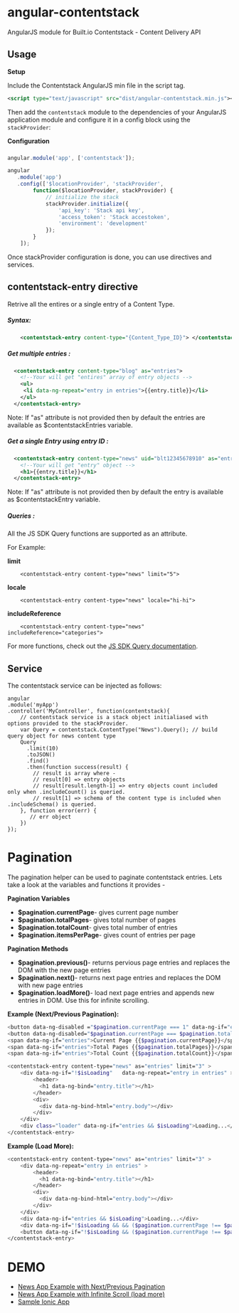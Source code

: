# angular-contentstack
AngularJS module for Built.io Contentstack - Content Delivery API

## Usage

**Setup**

Include the Contentstack AngularJS min file in the script tag.

```xml
<script type="text/javascript" src="dist/angular-contentstack.min.js"></script>
```

Then add the `contentstack` module to the dependencies of your AngularJS application module and configure it in a config block using the `stackProvider`:

**Configuration**
###
```javascript
angular.module('app', ['contentstack']);
```

```javascript
angular
   .module('app')
   .config(['$locationProvider', 'stackProvider',
	    function($locationProvider, stackProvider) {
	        // initialize the stack
	        stackProvider.initialize({
	            'api_key': 'Stack api key',
	            'access_token': 'Stack accestoken',
	            'environment': 'development'
	        });
	    }
	]);
```

Once stackProvider configuration is done, you can use directives and services.

## contentstack-entry directive
Retrive all the entires or a single entry of a Content Type.

##### Syntax:
```xml
    <contentstack-entry content-type="{Content_Type_ID}"> </contentstack-entry>
```

##### Get multiple entries :

```xml
  <contentstack-entry content-type="blog" as="entries">
    <!--Your will get "entires" array of entry objects -->
    <ul>
     <li data-ng-repeat="entry in entries">{{entry.title}}</li>
    </ul>
  </contentstack-entry>
```
Note: If "as" attribute is not provided then by default the entries are available as $contentstackEntries variable.

##### Get a single Entry using entry ID :
```xml
  <contentstack-entry content-type="news" uid="blt12345678910" as="entry">
    <!--Your will get "entry" object -->
    <h1>{{entry.title}}</h1>
  </contentstack-entry>
```
Note: If "as" attribute is not provided then by default the entry is available as $contentstackEntry variable.

##### Queries  :
All the JS SDK Query functions are supported as an attribute.

For Example:

**limit**

        <contentstack-entry content-type="news" limit="5">

**locale**

        <contentstack-entry content-type="news" locale="hi-hi">

**includeReference**

        <contentstack-entry content-type="news" includeReference="categories">


For more functions, check out the [JS SDK Query documentation](https://contentstackdocs.built.io/js/api/global.html#Query).

## Service
The contentstack service can be injected as follows:

    angular
    .module('myApp')
    .controller('MyController', function(contentstack){
        // contentstack service is a stack object initialiased with options provided to the stackProvider.
        var Query = contentstack.ContentType("News").Query(); // build query object for news content type
        Query
          .limit(10)
          .toJSON()
          .find()
          .then(function success(result) {
            // result is array where -
            // result[0] => entry objects
            // result[result.length-1] => entry objects count included only when .includeCount() is queried.
            // result[1] => schema of the content type is included when .includeSchema() is queried.
        }, function error(err) {
           // err object
        })
    });

# Pagination

The pagination helper can be used to paginate contentstack entries. Lets take a look at the variables and functions it provides -

**Pagination Variables**
* **$pagination.currentPage**- gives current page number
* **$pagination.totalPages**- gives total number of pages
* **$pagination.totalCount**- gives total number of entries
* **$pagination.itemsPerPage**- gives count of entries per page

**Pagination Methods**
* **$pagination.previous()**- returns pervious page entries and replaces the DOM with the new page entries
* **$pagination.next()**- returns next page entries and replaces the DOM with new page entries
* **$pagination.loadMore()**- load next page entries and appends new entries in DOM. Use this for infinite scrolling.

**Example (Next/Previous Pagination):**
``` sh
<button data-ng-disabled ="$pagination.currentPage === 1" data-ng-if="entry" data-ng-click="$pagination.previous()">Previous</button>
<button data-ng-disabled="$pagination.currentPage === $pagination.totalPages" data-ng-if="entries" data-ng-click="!isLoading && $pagination.next()">Next</button>
<span data-ng-if="entries">Current Page {{$pagination.currentPage}}</span>
<span data-ng-if="entries">Total Pages {{$pagination.totalPages}}</span>
<span data-ng-if="entries">Total Count {{$pagination.totalCount}}</span>

<contentstack-entry content-type="news" as="entries" limit="3" >
  	<div data-ng-if="!$isLoading"   data-ng-repeat="entry in entries" >
  		<header>
  		  <h1 data-ng-bind="entry.title"></h1>
  		</header>
  		<div>
  		  <div data-ng-bind-html="entry.body"></div>
  		</div>
  	</div>
  	<div class="loader" data-ng-if="entries && $isLoading">Loading...</div>
</contentstack-entry>
```

**Example (Load More):**

``` sh
<contentstack-entry content-type="news" as="entries" limit="3" >
  	<div data-ng-repeat="entry in entries" >
  		<header>
  		  <h1 data-ng-bind="entry.title"></h1>
  		</header>
  		<div>
  		  <div data-ng-bind-html="entry.body"></div>
  		</div>
  	</div>
  	<div data-ng-if="entries && $isLoading">Loading...</div>
  	<div data-ng-if="!$isLoading && && ($pagination.currentPage !== $pagination.totalPages)">NO MORE DATA</div>
    <button data-ng-if="!$isLoading && ($pagination.currentPage !== $pagination.totalPages)" data-ng-click="$pagination.loadMore()">loadMore</button>
</contentstack-entry>
```

# DEMO
* [News App Example with Next/Previous Pagination](https://plnkr.co/edit/lYz3UoUrM9Z1tCaA7jPM?p=preview)
* [News App Example with Infinite Scroll (load more)](https://plnkr.co/edit/Mv1ps3L0OUuTe5by6voO?p=preview)
* [Sample Ionic App](https://harshalpatel91.github.io/Ionic_using_Ng-contentsatck/#/app/overview)
